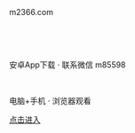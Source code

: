 <!DOCTYPE html PUBLIC "-//W3C//DTD XHTML 1.0 Transitional//EN" "http://www.w3.org/TR/xhtml1/DTD/xhtml1-transitional.dtd">
<html xmlns="http://www.w3.org/1999/xhtml">
<head>
<meta http-equiv="Content-Type" content="text/html; charset=gb2312" />

</head>

<body>
m2366.com
<p>&nbsp;</p>
<p>&nbsp;</p>
<p>安卓App下载 · 联系微信 m85598 </p>
<p><a href="https://777.m883.cn"></a></p>
<p>&nbsp;</p>
<p>电脑+手机 · 浏览器观看</p>
<p><a href="https://777.m883.cn">点击进入</a></p>
<p>&nbsp;</p>
<p>&nbsp;</p>
<p>&nbsp;</p>
<p>&nbsp;</p>
<p>&nbsp;</p>
<p>&nbsp;</p>
<p>&nbsp;</p>
<p>&nbsp;</p>
<p>&nbsp;</p>
<p>&nbsp;</p>
<p>&nbsp;</p>
</body>
</html>
